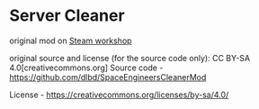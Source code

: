Server Cleaner
==============

original mod on [Steam workshop](http://steamcommunity.com/sharedfiles/filedetails/?id=666848746) 

original source and license (for the source code only): CC BY-SA 4.0[creativecommons.org]
Source code - https://github.com/dlbd/SpaceEngineersCleanerMod

License - https://creativecommons.org/licenses/by-sa/4.0/
